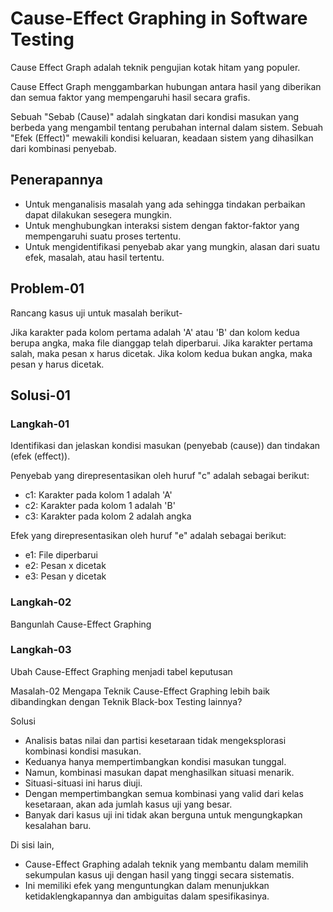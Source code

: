 # Cause-Effect Graphing in Software Testing

Cause Effect Graph adalah teknik pengujian kotak hitam yang populer.

Cause Effect Graph menggambarkan hubungan antara hasil yang diberikan dan semua faktor yang mempengaruhi hasil secara grafis.

Sebuah "Sebab (Cause)" adalah singkatan dari kondisi masukan yang berbeda yang mengambil tentang perubahan internal dalam sistem.
Sebuah "Efek (Effect)" mewakili kondisi keluaran, keadaan sistem yang dihasilkan dari kombinasi penyebab.

## Penerapannya

- Untuk menganalisis masalah yang ada sehingga tindakan perbaikan dapat dilakukan sesegera mungkin.
- Untuk menghubungkan interaksi sistem dengan faktor-faktor yang mempengaruhi suatu proses tertentu.
- Untuk mengidentifikasi penyebab akar yang mungkin, alasan dari suatu efek, masalah, atau hasil tertentu.

## Problem-01

Rancang kasus uji untuk masalah berikut-

Jika karakter pada kolom pertama adalah 'A' atau 'B' dan kolom kedua berupa angka, maka file dianggap telah diperbarui. Jika karakter pertama salah, maka pesan x harus dicetak. Jika kolom kedua bukan angka, maka pesan y harus dicetak.

## Solusi-01

### Langkah-01

Identifikasi dan jelaskan kondisi masukan (penyebab (cause)) dan tindakan (efek (effect)).

Penyebab yang direpresentasikan oleh huruf "c" adalah sebagai berikut:

- c1: Karakter pada kolom 1 adalah 'A'
- c2: Karakter pada kolom 1 adalah 'B'
- c3: Karakter pada kolom 2 adalah angka

Efek yang direpresentasikan oleh huruf "e" adalah sebagai berikut:

- e1: File diperbarui
- e2: Pesan x dicetak
- e3: Pesan y dicetak

### Langkah-02

Bangunlah Cause-Effect Graphing

### Langkah-03

Ubah Cause-Effect Graphing menjadi tabel keputusan

Masalah-02
Mengapa Teknik Cause-Effect Graphing lebih baik dibandingkan dengan Teknik Black-box Testing lainnya?

Solusi

- Analisis batas nilai dan partisi kesetaraan tidak mengeksplorasi kombinasi kondisi masukan.
- Keduanya hanya mempertimbangkan kondisi masukan tunggal.
- Namun, kombinasi masukan dapat menghasilkan situasi menarik.
- Situasi-situasi ini harus diuji.
- Dengan mempertimbangkan semua kombinasi yang valid dari kelas kesetaraan, akan ada jumlah kasus uji yang besar.
- Banyak dari kasus uji ini tidak akan berguna untuk mengungkapkan kesalahan baru.

Di sisi lain,

- Cause-Effect Graphing adalah teknik yang membantu dalam memilih sekumpulan kasus uji dengan hasil yang tinggi secara sistematis.
- Ini memiliki efek yang menguntungkan dalam menunjukkan ketidaklengkapannya dan ambiguitas dalam spesifikasinya.

